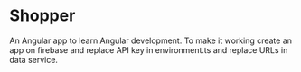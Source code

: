 # Shopper

An Angular app to learn Angular development.
To make it working create an app on firebase and replace API key in environment.ts and replace URLs in data service.